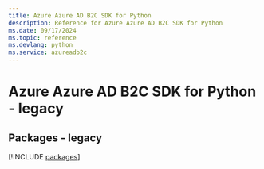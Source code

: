 ```yaml
---
title: Azure Azure AD B2C SDK for Python
description: Reference for Azure Azure AD B2C SDK for Python
ms.date: 09/17/2024
ms.topic: reference
ms.devlang: python
ms.service: azureadb2c
---
```

# Azure Azure AD B2C SDK for Python - legacy
## Packages - legacy
[!INCLUDE [packages](azure-ad-b2c-index.md)]